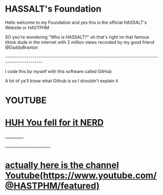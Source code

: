 <h1>HASSALT's Foundation</h1>
<body>Hello welcome to my Foundation and yes this is the official HASSALT's Website or HASTPHM</body>
<p>SO you're wondering "Who is HASSALT?" oh that's right im that famous tiktok dude in the internet with 2 million views recorded by my good friend @DaddyBraxton</p>
<p>-------------------------------------------------------------------------------------------------</p>
<body>I code this by myself with this software called GitHub</body>
<p>A lot of ya'll know what Github is so I shouldn't explain it</p>
<h1>YOUTUBE</h1> <a href= "https://www.youtube.com/redirect?event=channel_description&redir_token=QUFFLUhqazJ2MWQzRnlrWnFXVlJ2VnROWGY5SVotNEVPQXxBQ3Jtc0traXdHQ09ZbGpIZVZqakJMWXhXZXZFSGtFbG1hQXkxTnJaSENlQnZyMXhUb09Hay1jTk5VcThzVnF5WTRyYzhBVTBlWE5vWXI2THhONGl1RjFTdjdXak5pYlZyYy1JSXFHd01yeEpER3BqeENvMVlQVQ&q=https%3A%2F%2Fdiscord.gg%2FkQ7wzYc8k8"> 

<h1>HUH You fell for it NERD</h1>

.
.
.
.
.
.
.
.

.
.
.
..
.
.
.
.
.
.
.
.
.
.
..
.
.
.

<h1>actually here is the channel      
                                      
<html>Youtube(https://www.youtube.com/@HASTPHM/featured)</html>













